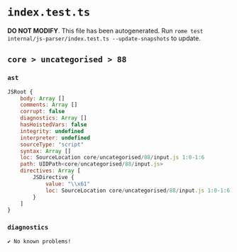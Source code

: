 # `index.test.ts`

**DO NOT MODIFY**. This file has been autogenerated. Run `rome test internal/js-parser/index.test.ts --update-snapshots` to update.

## `core > uncategorised > 88`

### `ast`

```javascript
JSRoot {
	body: Array []
	comments: Array []
	corrupt: false
	diagnostics: Array []
	hasHoistedVars: false
	integrity: undefined
	interpreter: undefined
	sourceType: "script"
	syntax: Array []
	loc: SourceLocation core/uncategorised/88/input.js 1:0-1:6
	path: UIDPath<core/uncategorised/88/input.js>
	directives: Array [
		JSDirective {
			value: "\\x61"
			loc: SourceLocation core/uncategorised/88/input.js 1:0-1:6
		}
	]
}
```

### `diagnostics`

```
✔ No known problems!

```
